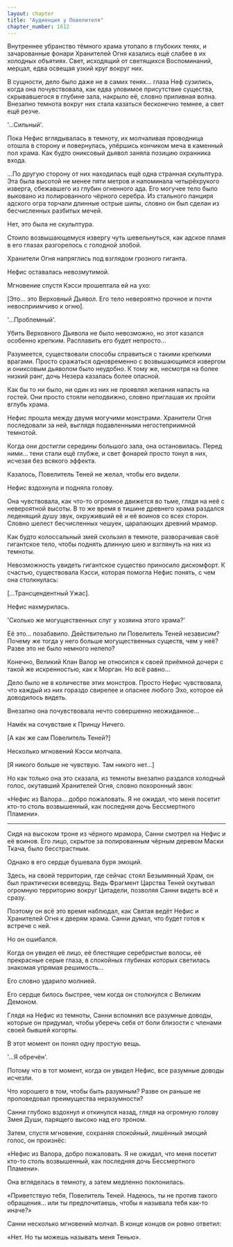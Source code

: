 ```yaml
---
layout: chapter
title: "Аудиенция у Повелителя"
chapter_number: 1612
---
```




Внутреннее убранство тёмного храма утопало в глубоких тенях, и зачарованные фонари Хранителей Огня казались ещё слабее в их холодных объятиях. Свет, исходящий от светящихся Воспоминаний, мерцал, едва освещая узкий круг вокруг них.

В сущности, дело было даже не в самих тенях... глаза Неф сузились, когда она почувствовала, как едва уловимое присутствие существа, скрывавшегося в глубине зала, накрыло её, словно приливная волна. Внезапно темнота вокруг них стала казаться бесконечно темнее, а свет ещё резче.

'...Сильный'.

Пока Нефис вглядывалась в темноту, их молчаливая проводница отошла в сторону и повернулась, упёршись кончиком меча в каменный пол храма. Как будто ониксовый дьявол заняла позицию охранника входа.

...По другую сторону от них находилась ещё одна странная скульптура. Эта была высотой не менее пяти метров и напоминала четырёхрукого изверга, сбежавшего из глубин огненного ада. Его могучее тело было выковано из полированного чёрного серебра. Из стального панциря адского огра торчали длинные острые шипы, словно он был сделан из бесчисленных разбитых мечей.

Нет, это была не скульптура.

Стоило возвышающемуся извергу чуть шевельнуться, как адское пламя в его глазах разгорелось с голодной злобой.

Хранители Огня напряглись под взглядом грозного гиганта.

Нефис оставалась невозмутимой.

Мгновение спустя Кэсси прошептала ей на ухо:

[Это... это Верховный Дьявол. Его тело невероятно прочное и почти невосприимчиво к огню].

'...Проблемный'.

Убить Верховного Дьявола не было невозможно, но этот казался особенно крепким. Расплавить его будет непросто...

Разумеется, существовали способы справиться с такими крепкими врагами. Просто сражаться одновременно с возвышающимся извергом и ониксовым дьяволом было неудобно. К тому же, несмотря на более низкий ранг, дочь Незера казалась более опасной.

Как бы то ни было, ни один из них не проявлял желания напасть на гостей. Они просто стояли неподвижно, словно приглашая их пройти вглубь храма.

Нефис прошла между двумя могучими монстрами. Хранители Огня последовали за ней, выглядя подавленными негостеприимной темнотой.

Когда они достигли середины большого зала, она остановилась. Перед ними... тени стали ещё глубже, и свет фонарей просто тонул в них, исчезая без всякого эффекта.

Казалось, Повелитель Теней не желал, чтобы его видели.

Нефис вздохнула и подняла голову.

Она чувствовала, как что-то огромное движется во тьме, глядя на неё с невероятной высоты. В то же время в тишине древнего храма раздался леденящий душу звук, окруживший её и её воинов со всех сторон. Словно шелест бесчисленных чешуек, царапающих древний мрамор.

Как будто колоссальный змей скользил в темноте, разворачивая своё гигантское тело, чтобы поднять длинную шею и взглянуть на них из темноты.

Невозможность увидеть гигантское существо приносило дискомфорт. К счастью, существовала Кэсси, которая помогла Нефис понять, с чем она столкнулась:

[…Трансцендентный Ужас].

Нефис нахмурилась.

'Сколько же могущественных слуг у хозяина этого храма?'

Её это... позабавило. Действительно ли Повелитель Теней независим? Почему же тогда у него больше могущественных существ, чем у неё? Разве это не было немного нелепо?

Конечно, Великий Клан Валор не относился к своей приёмной дочери с такой же искренностью, как к Морган. Но всё равно...

Дело было не в количестве этих монстров. Просто Нефис чувствовала, что каждый из них гораздо свирепее и опаснее любого Эхо, которое ей доводилось видеть.

Внезапно она почувствовала нечто совершенно неожиданное...

Намёк на сочувствие к Принцу Ничего.

[А как же сам Повелитель Теней?]

Несколько мгновений Кэсси молчала.

[Я никого больше не чувствую. Там никого нет...]

Но как только она это сказала, из темноты внезапно раздался холодный голос, окутавший Хранителей Огня, словно похоронный звон:

«Нефис из Валора... добро пожаловать. Я не ожидал, что меня посетит кто-то столь возвышенный, как последняя дочь Бессмертного Пламени».

***

Сидя на высоком троне из чёрного мрамора, Санни смотрел на Нефис и её воинов. Его лицо, скрытое за полированным чёрным деревом Маски Ткача, было бесстрастным.

Однако в его сердце бушевала буря эмоций.

Здесь, на своей территории, где сейчас стоял Безымянный Храм, он был практически всеведущ. Ведь Фрагмент Царства Теней окутывал огромную территорию вокруг Цитадели, позволяя Санни видеть всё и сразу.

Поэтому он всё это время наблюдал, как Святая ведёт Нефис и Хранителей Огня к дверям храма. Санни думал, что будет готов к встрече с ней.

Но он ошибался.

Когда он увидел её лицо, её блестящие серебристые волосы, её прекрасные серые глаза, в спокойных глубинах которых светилась знакомая упрямая решимость...

Его словно ударило молнией.

Его сердце билось быстрее, чем когда он столкнулся с Великим Демоном.

Глядя на Нефис из темноты, Санни вспомнил все разумные доводы, которые он придумал, чтобы уберечь себя от боли близости с членами своей бывшей когорты.

В этот момент он понял одну простую вещь.

'...Я обречён'.

Потому что в тот момент, когда он увидел Нефис, все разумные доводы исчезли.

Что хорошего в том, чтобы быть разумным? Разве он раньше не проповедовал преимущества неразумности?

Санни глубоко вздохнул и откинулся назад, глядя на огромную голову Змея Души, парящего высоко над его троном.

Затем, спустя мгновение, сохраняя спокойный, лишённый эмоций голос, он произнёс:

«Нефис из Валора, добро пожаловать. Я не ожидал, что меня посетит кто-то столь возвышенный, как последняя дочь Бессмертного Пламени».

Она вгляделась в темноту, а затем медленно поклонилась.

«Приветствую тебя, Повелитель Теней. Надеюсь, ты не против такого обращения... или ты предпочитаешь, чтобы я называла тебя как-то иначе?»

Санни несколько мгновений молчал. В конце концов он ровно ответил:

«Нет. Но ты можешь называть меня Тенью».

